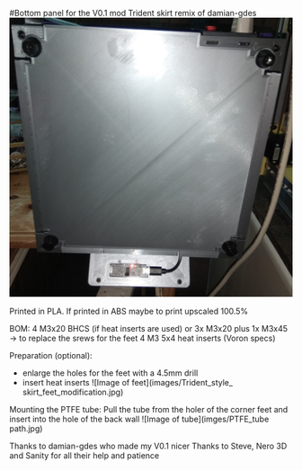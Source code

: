 #Bottom panel for the V0.1 mod Trident skirt remix of damian-gdes
![Image of bottom view](images/bottom_view.jpg)

Printed in PLA. If printed in ABS maybe to print upscaled 100.5%

BOM:
4 M3x20 BHCS (if heat inserts are used) or 3x M3x20 plus 1x M3x45 -> to replace the srews for the feet
4 M3 5x4 heat inserts (Voron specs)

Preparation (optional):
- enlarge the holes for the feet with a 4.5mm drill
- insert heat inserts
![Image of feet](images/Trident_style_ skirt_feet_modification.jpg)

Mounting the PTFE tube:
Pull the tube from the holer of the corner feet and insert into the hole of the back wall 
![Image of tube](imges/PTFE_tube path.jpg)


Thanks to damian-gdes who made my V0.1 nicer
Thanks to Steve, Nero 3D and Sanity for all their help and patience

